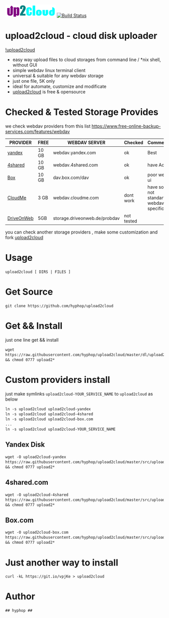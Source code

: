<img alt=upload2cloud src="img/up2cloud.png"/> [![Build Status](https://travis-ci.com/hyphop/upload2cloud.svg?branch=master)](https://travis-ci.com/hyphop/upload2cloud)

# upload2cloud - cloud disk uploader
<!--
<img align=right width=40% alt=upload2cloud src="img/upload2cloud.term.png"/>
-->
[!upload2cloud](img/upload2cloud.term.png)
+ easy way upload files to cloud storages from command line / *nix shell, without GUI
+ simple webdav linux terminal client 
+ universal & suitable for any webdav storage
+ just one file, 5K only
+ ideal for automate, customize and modificate
+ [upload2cloud](https://github.com/hyphop/upload2cloud/blob/master/src/upload2cloud) is free & opensource

# Checked & Tested Storage Provides

we check webdav providers from this list  https://www.free-online-backup-services.com/features/webdav 

PROVIDER | FREE | WEBDAV SERVER | Checked | Comments 
--- | --- | --- | --- | -- |
[yandex](https://disk.yandex.com)	| 10 GB	| webdav.yandex.com | ok | Best
[4shared](https://4shared.com)	| 10 GB	| webdav.4shared.com | ok | have Ad 
[Box](https://box.com) | 10 GB	| dav.box.com/dav | ok | poor web ui
[CloudMe](https://cloudme.com)	| 3 GB	| webdav.cloudme.com | dont work | have some not standart webdav specifics 
[DriveOnWeb](https://driveonweb.de)	| 5GB | storage.driveonweb.de/probdav | not tested |

<!--
DriveHQ*	1 GB	
IDrive Sync	5 GB	dav.idrivesync.com
Koofr	2 GB	https://app.koofr.net/dav
Memopal	3 GB	https://dav.memopal.com/
PowerFolder Free	5 GB	my.powerfolder.com/webdav
Safecopy Backup	3 GB	dav.safecopybackup.com
Storage Made Easy (US)	5 GB	webdav.storagemadeeasy.com
Storage Made Easy (EU)	5 GB	webdaveu.storagemadeeasy.com
Strato HiDrive Free	5 GB	https://webdav.hidrive.strato.com
-->

you can check another storage providers , 
make some customization and fork [upload2cloud](https://github.com/hyphop/upload2cloud)

# Usage 
    
    upload2cloud [ DIRS | FILES ]
    
# Get Source 

    git clone https://github.com/hyphop/upload2cloud

# Get && Install

just one line get && install

    wget https://raw.githubusercontent.com/hyphop/upload2cloud/master/dl/upload2cloud && chmod 0777 upload2*

# Custom providers install

just make symlinks `upload2cloud-YOUR_SERVICE_NAME` to `upload2cloud` as below

    ln -s upload2cloud upload2cloud-yandex
    ln -s upload2cloud upload2cloud-4shared
    ln -s upload2cloud upload2cloud-box.com
    ...
    ln -s upload2cloud upload2cloud-YOUR_SERVICE_NAME

## Yandex Disk

    wget -O upload2cloud-yandex https://raw.githubusercontent.com/hyphop/upload2cloud/master/src/upload2cloud && chmod 0777 upload2*

## 4shared.com

    wget -O upload2cloud-4shared https://raw.githubusercontent.com/hyphop/upload2cloud/master/src/upload2cloud && chmod 0777 upload2*

## Box.com

    wget -O upload2cloud-box.com https://raw.githubusercontent.com/hyphop/upload2cloud/master/src/upload2cloud && chmod 0777 upload2*


# Just another way to install

    curl -kL https://git.io/vpjKe > upload2cloud


# Author 

    ## hyphop ##


